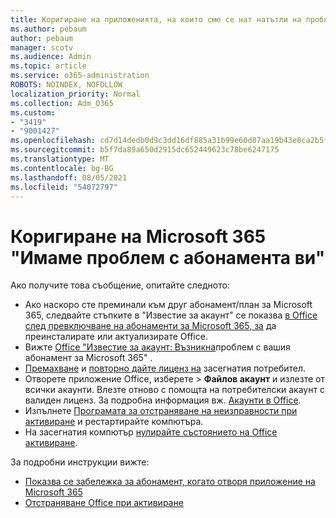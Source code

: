 ```yaml
---
title: Коригиране на приложенията, на които сме се нат натътли на проблем със съобщението ви за абонамент
ms.author: pebaum
author: pebaum
manager: scotv
ms.audience: Admin
ms.topic: article
ms.service: o365-administration
ROBOTS: NOINDEX, NOFOLLOW
localization_priority: Normal
ms.collection: Adm_O365
ms.custom:
- "3419"
- "9001427"
ms.openlocfilehash: cd7d14dedb0d9c3dd16df885a31b99e60d87aa19b43e8ca2b5f46e6ce7b5e035
ms.sourcegitcommit: b5f7da89a650d2915dc652449623c78be6247175
ms.translationtype: MT
ms.contentlocale: bg-BG
ms.lasthandoff: 08/05/2021
ms.locfileid: "54072797"
---
```

# <a name="fixing-the-microsoft-365-apps-weve-run-into-a-problem-with-your-subscription-message"></a>Коригиране на Microsoft 365 "Имаме проблем с абонамента ви"

Ако получите това съобщение, опитайте следното:

- Ако наскоро сте преминали към друг абонамент/план за Microsoft 365, следвайте стъпките в "Известие за акаунт" се показва [в Office след превключване на абонаменти за Microsoft 365, за](https://support.office.com/article/account-notice-appears-in-office-after-switching-office-365-plans-857dc33a-1efc-4ce7-ac3f-ef616314e27d) да преинсталирате или актуализирате Office.
- Вижте [Office "Известие за акаунт: Възникна](https://support.office.com/article/office-error-account-notice-we-ve-run-into-a-problem-with-your-office-365-subscription-17f71ecb-f53c-4f3d-ae18-7230ca1594c1)проблем с вашия абонамент за Microsoft 365" . 
- [Премахване](https://docs.microsoft.com/microsoft-365/admin/manage/remove-licenses-from-users) и [повторно дайте лиценз на](https://docs.microsoft.com/microsoft-365/admin/manage/assign-licenses-to-users) засегнатия потребител.
- Отворете приложение Office, изберете   >  **Файлов акаунт** и излезте от всички акаунти. Влезте отново с помощта на потребителски акаунт с валиден лиценз. За подробна информация вж. [Акаунти в Office](https://support.office.com/article/628ea040-f265-49de-b986-be09c3ebf8a9).
- Изпълнете [Програмата за отстраняване на неизправности при активиране](https://aka.ms/SARA-OfficeActivation-Alchemy) и рестартирайте компютъра.
- На засегнатия компютър [нулирайте състоянието на Office активиране](https://docs.microsoft.com/office365/troubleshoot/activation/reset-office-365-proplus-activation-state).

За подробни инструкции вижте:
- [Показва се забележка за абонамент, когато отворя приложение на Microsoft 365](https://support.office.com/article/4cabe32c-f594-4c0e-9191-3d3ade10cceb)
- [Отстраняване Office при активиране](https://support.office.com/article/0d23d3c0-c19c-4b2f-9845-5344fedc4380)